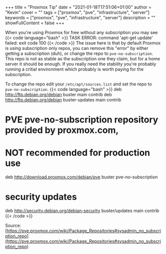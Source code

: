 +++
title = "Proxmox Tip"
date = "2021-01-18T17:51:06+01:00"
author = "Kevin"
cover = ""
tags = ["proxmox", "pve", "infrastructure", "server"]
keywords = ["proxmox", "pve", "infrastructure", "server"]
description = ""
showFullContent = false
+++

When you're using Proxmox for free without any subscription you may see 
{{< code language="bash" >}}
TASK ERROR: command 'apt-get update' failed: exit code 100
{{< /code >}}
The issue here is that by default Proxmox is using subscription only repos, 
you can remove this "error" by either getting a subscription (duh), or change 
the repo to `pve-no-subscription`. This repo is not as stable as the subscription 
one they claim, but for a home server it should be enough. If you really need 
the stability you're probably running a critial environment which probably is 
worth paying for the subscription.

To change the repo edit your `/etc/apt/sources.list` and set the repo to 
`pve-no-subscription`.
{{< code language="bash" >}}
deb http://ftp.debian.org/debian buster main contrib
deb http://ftp.debian.org/debian buster-updates main contrib

# PVE pve-no-subscription repository provided by proxmox.com,
# NOT recommended for production use
deb http://download.proxmox.com/debian/pve buster pve-no-subscription

# security updates
deb http://security.debian.org/debian-security buster/updates main contrib
{{< /code >}}

Source: [https://pve.proxmox.com/wiki/Package_Repositories#sysadmin_no_subscription_repo](https://pve.proxmox.com/wiki/Package_Repositories#sysadmin_no_subscription_repo)